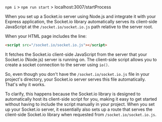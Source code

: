 `npm i` > `npm run start` > localhost:3007/startProcess

When you set up a Socket.io server using Node.js and integrate it with your Express application, the Socket.io library automatically serves its client-side JavaScript at the `/socket.io/socket.io.js` path relative to the server root.

When your HTML page includes the line:

```html
<script src="/socket.io/socket.io.js"></script>
```

It fetches the Socket.io client-side JavaScript from the server that your Socket.io (Node.js) server is running on. The client-side script allows you to create a socket connection to the server using `io()`.

So, even though you don't have the `/socket.io/socket.io.js` file in your project's directory, your Socket.io server serves this file automatically. That's why it works.

To clarify, this happens because the Socket.io library is designed to automatically host its client-side script for you, making it easy to get started without having to include the script manually in your project. When you set up your Socket.io server, it essentially also sets up a route that serves the client-side Socket.io library when requested from `/socket.io/socket.io.js`.